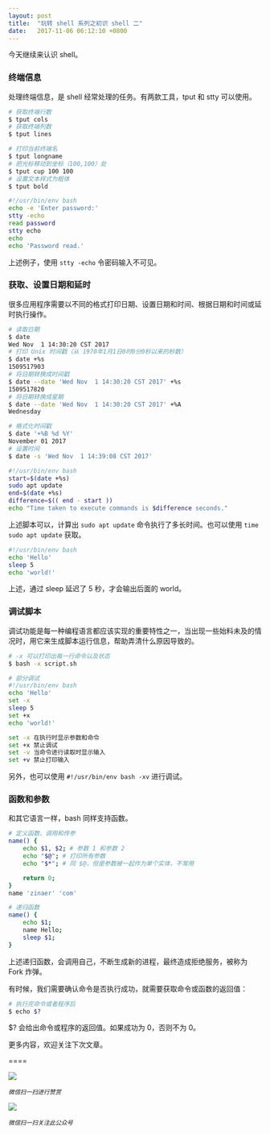 ```yaml
---
layout: post
title:  "玩转 shell 系列之初识 shell 二"
date:   2017-11-06 06:12:10 +0800
---
```


今天继续来认识 shell。

### 终端信息

处理终端信息，是 shell 经常处理的任务。有两款工具，tput 和 stty 可以使用。

```bash
# 获取终端行数
$ tput cols
# 获取终端列数
$ tput lines

# 打印当前终端名
$ tput longname
# 把光标移动到坐标（100,100）处
$ tput cup 100 100
# 设置文本样式为粗体
$ tput bold
```

```bash
#!/usr/bin/env bash
echo -e 'Enter password:'
stty -echo
read password
stty echo
echo                                                  
echo 'Password read.'
```

上述例子，使用 `stty -echo` 令密码输入不可见。

### 获取、设置日期和延时

很多应用程序需要以不同的格式打印日期、设置日期和时间、根据日期和时间或延时执行操作。

```bash
# 读取日期
$ date
Wed Nov  1 14:30:20 CST 2017
# 打印 Unix 时间戳（从 1970年1月1日0时0分0秒以来的秒数）
$ date +%s
1509517903
# 将日期转换成时间戳
$ date --date 'Wed Nov  1 14:30:20 CST 2017' +%s
1509517820
# 将日期转换成星期
$ date --date 'Wed Nov  1 14:30:20 CST 2017' +%A
Wednesday

# 格式化时间戳
$ date '+%B %d %Y'
November 01 2017
# 设置时间
$ date -s 'Wed Nov  1 14:39:08 CST 2017'
```

```bash
#!/usr/bin/env bash
start=$(date +%s)
sudo apt update
end=$(date +%s)
difference=$(( end - start ))
echo "Time taken to execute commands is $difference seconds."
```

上述脚本可以，计算出 `sudo apt update` 命令执行了多长时间。也可以使用 `time sudo apt update` 获取。

```bash
#!/usr/bin/env bash
echo 'Hello'
sleep 5
echo 'world!'
```

上述，通过 sleep 延迟了 5 秒，才会输出后面的 world。

### 调试脚本

调试功能是每一种编程语言都应该实现的重要特性之一，当出现一些始料未及的情况时，用它来生成脚本运行信息，帮助弄清什么原因导致的。

```bash
# -x 可以打印出每一行命令以及状态
$ bash -x script.sh
```

```bash
# 部分调试
#!/usr/bin/env bash
echo 'Hello'
set -x
sleep 5
set +x
echo 'world!'
```

```bash
set -x 在执行时显示参数和命令
set +x 禁止调试
set -v 当命令进行读取时显示输入
set +v 禁止打印输入
```

另外，也可以使用 `#!/usr/bin/env bash -xv` 进行调试。

### 函数和参数

和其它语言一样，bash 同样支持函数。

```bash
# 定义函数、调用和传参
name() {
	echo $1, $2; # 参数 1 和参数 2
	echo "$@"; # 打印所有参数
	echo "$*"; # 同 $@，但是参数被一起作为单个实体，不常用

	return 0;
}
name 'zinaer' 'com'
```

```bash
# 递归函数
name() {
	echo $1;
	name Hello;
	sleep $1;
}
```

上述递归函数，会调用自己，不断生成新的进程，最终造成拒绝服务，被称为 Fork 炸弹。

有时候，我们需要确认命令是否执行成功，就需要获取命令或函数的返回值：

```bash
# 执行完命令或者程序后
$ echo $?
```

$? 会给出命令或程序的返回值。如果成功为 0，否则不为 0。

更多内容，欢迎关注下次文章。

====

![](http://pic.zinaer.com/201710/zanshang.jpg)

<small>*微信扫一扫进行赞赏*</small>

![](http://pic.zinaer.com/201710/zinaer_wx.jpg)

<small>*微信扫一扫关注此公众号*</small>
